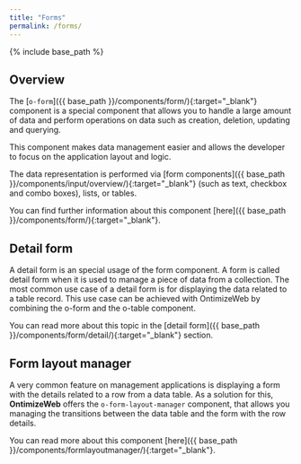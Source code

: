 ```yaml
---
title: "Forms"
permalink: /forms/
---
```


{% include base_path %}

## Overview

The [`o-form`]({{ base_path }}/components/form/){:target="_blank"} component is a special component that allows you to handle a large amount of data and perform operations on data such as creation, deletion, updating and querying.

This component makes data management easier and allows the developer to focus on the application layout and logic.

The data representation is performed via [form components]({{ base_path }}/components/input/overview/){:target="_blank"} (such as text, checkbox and combo boxes), lists, or tables.

You can find further information about this component [here]({{ base_path }}/components/form/){:target="_blank"}.

## Detail form

A detail form is an special usage of the form component. A form is called detail form when it is used to manage a piece of data from a collection. The most common use case of a detail form is for displaying the data related to a table record. This use case can be achieved with OntimizeWeb by combining the o-form and the o-table component.

You can read more about this topic in the [detail form]({{ base_path }}/components/form/detail/){:target="_blank"} section.

## Form layout manager

A very common feature on management applications is displaying a form with the details related to a row from a data table. As a solution for this, **OntimizeWeb** offers the `o-form-layout-manager` component, that allows you managing the transitions between the data table and the form with the row details.

You can read more about this component [here]({{ base_path }}/components/formlayoutmanager/){:target="_blank"}.
